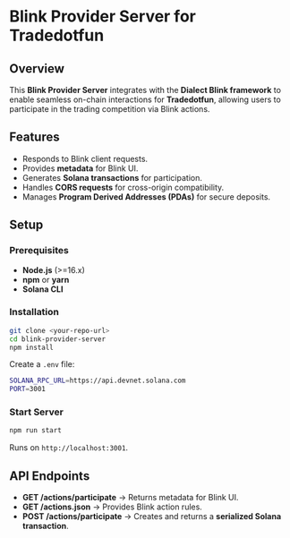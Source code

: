 # Blink Provider Server for Tradedotfun

## Overview
This **Blink Provider Server** integrates with the **Dialect Blink framework** to enable seamless on-chain interactions for **Tradedotfun**, allowing users to participate in the trading competition via Blink actions.

## Features
- Responds to Blink client requests.
- Provides **metadata** for Blink UI.
- Generates **Solana transactions** for participation.
- Handles **CORS requests** for cross-origin compatibility.
- Manages **Program Derived Addresses (PDAs)** for secure deposits.

## Setup
### Prerequisites
- **Node.js** (>=16.x)
- **npm** or **yarn**
- **Solana CLI**

### Installation
```sh
git clone <your-repo-url>
cd blink-provider-server
npm install
```
Create a `.env` file:
```sh
SOLANA_RPC_URL=https://api.devnet.solana.com
PORT=3001
```

### Start Server
```sh
npm run start
```
Runs on `http://localhost:3001`.

## API Endpoints
- **GET /actions/participate** → Returns metadata for Blink UI.
- **GET /actions.json** → Provides Blink action rules.
- **POST /actions/participate** → Creates and returns a **serialized Solana transaction**.
